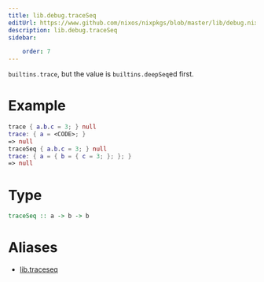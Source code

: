```yaml
---
title: lib.debug.traceSeq
editUrl: https://www.github.com/nixos/nixpkgs/blob/master/lib/debug.nix#L126C5
description: lib.debug.traceSeq
sidebar:

    order: 7
---
```


`builtins.trace`, but the value is `builtins.deepSeq`ed first.

# Example

```nix
trace { a.b.c = 3; } null
trace: { a = <CODE>; }
=> null
traceSeq { a.b.c = 3; } null
trace: { a = { b = { c = 3; }; }; }
=> null
```

# Type

```haskell
traceSeq :: a -> b -> b
```


# Aliases

- [lib.traceseq](/nix-doc-comments/reference/lib/lib-traceseq)


